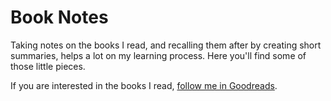 # Book Notes

Taking notes on the books I read, and recalling them after by creating short summaries, helps a lot on my learning process. Here you'll find some of those little pieces.

If you are interested in the books I read, [follow me in Goodreads](https://www.goodreads.com/keyvanakbary).
